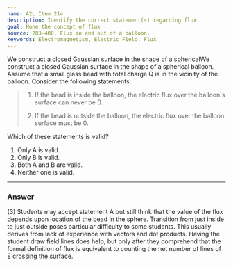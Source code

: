 ```yaml
---
name: A2L Item 214
description: Identify the correct statement(s) regarding flux.
goal: Hone the concept of flux
source: 283-400, Flux in and out of a balloon.
keywords: Electromagnetism, Electric Field, Flux
---
```


We construct a closed Gaussian surface in the shape of a sphericalWe construct a closed Gaussian surface in the shape of a spherical
balloon. Assume that a small glass bead with total charge Q is in the
vicinity of the balloon. Consider the following statements:
>
>1. If the bead is inside the balloon, the electric flux over the
balloon's surface can never be 0. 
>
>2. If the bead is outside the balloon,
the electric flux over the balloon surface must be 0.

Which of these statements is valid?

1. Only A is valid.
2. Only B is valid.
3. Both A and B are valid.
4. Neither one is valid.

<hr/>

### Answer

(3) Students may accept statement A but still think that the value of
the flux depends upon location of the bead in the sphere. Transition
from just inside to just outside poses particular difficulty to some
students. This usually derives from lack of experience with vectors and
dot products. Having the student draw field lines does help, but only
after they comprehend that the formal definition of flux is equivalent
to counting the net number of lines of E crossing the surface.
